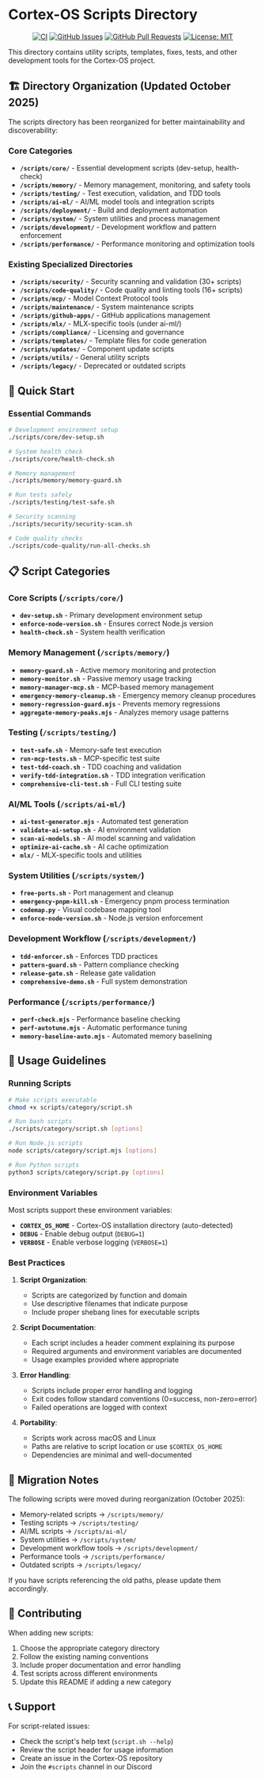 # Cortex-OS Scripts Directory

<div align="center">

[![CI](https://github.com/cortex-os/cortex-os/actions/workflows/ci.yml/badge.svg)](https://github.com/cortex-os/cortex-os/actions/workflows/ci.yml)
[![GitHub Issues](https://img.shields.io/github/issues/cortex-os/cortex-os)](https://github.com/cortex-os/cortex-os/issues)
[![GitHub Pull Requests](https://img.shields.io/github/issues-pr/cortex-os/cortex-os)](https://github.com/cortex-os/cortex-os/pulls)
[![License: MIT](https://img.shields.io/badge/License-MIT-yellow.svg)](https://opensource.org/licenses/MIT)

</div>

This directory contains utility scripts, templates, fixes, tests, and other development tools for the Cortex-OS project.

## 🏗️ Directory Organization (Updated October 2025)

The scripts directory has been reorganized for better maintainability and discoverability:

### Core Categories

- **`/scripts/core/`** - Essential development scripts (dev-setup, health-check)
- **`/scripts/memory/`** - Memory management, monitoring, and safety tools
- **`/scripts/testing/`** - Test execution, validation, and TDD tools
- **`/scripts/ai-ml/`** - AI/ML model tools and integration scripts
- **`/scripts/deployment/`** - Build and deployment automation
- **`/scripts/system/`** - System utilities and process management
- **`/scripts/development/`** - Development workflow and pattern enforcement
- **`/scripts/performance/`** - Performance monitoring and optimization tools

### Existing Specialized Directories

- **`/scripts/security/`** - Security scanning and validation (30+ scripts)
- **`/scripts/code-quality/`** - Code quality and linting tools (16+ scripts)
- **`/scripts/mcp/`** - Model Context Protocol tools
- **`/scripts/maintenance/`** - System maintenance scripts
- **`/scripts/github-apps/`** - GitHub applications management
- **`/scripts/mlx/`** - MLX-specific tools (under ai-ml/)
- **`/scripts/compliance/`** - Licensing and governance
- **`/scripts/templates/`** - Template files for code generation
- **`/scripts/updates/`** - Component update scripts
- **`/scripts/utils/`** - General utility scripts
- **`/scripts/legacy/`** - Deprecated or outdated scripts

## 🚀 Quick Start

### Essential Commands

```bash
# Development environment setup
./scripts/core/dev-setup.sh

# System health check
./scripts/core/health-check.sh

# Memory management
./scripts/memory/memory-guard.sh

# Run tests safely
./scripts/testing/test-safe.sh

# Security scanning
./scripts/security/security-scan.sh

# Code quality checks
./scripts/code-quality/run-all-checks.sh
```

## 📋 Script Categories

### Core Scripts (`/scripts/core/`)

- **`dev-setup.sh`** - Primary development environment setup
- **`enforce-node-version.sh`** - Ensures correct Node.js version
- **`health-check.sh`** - System health verification

### Memory Management (`/scripts/memory/`)

- **`memory-guard.sh`** - Active memory monitoring and protection
- **`memory-monitor.sh`** - Passive memory usage tracking
- **`memory-manager-mcp.sh`** - MCP-based memory management
- **`emergency-memory-cleanup.sh`** - Emergency memory cleanup procedures
- **`memory-regression-guard.mjs`** - Prevents memory regressions
- **`aggregate-memory-peaks.mjs`** - Analyzes memory usage patterns

### Testing (`/scripts/testing/`)

- **`test-safe.sh`** - Memory-safe test execution
- **`run-mcp-tests.sh`** - MCP-specific test suite
- **`test-tdd-coach.sh`** - TDD coaching and validation
- **`verify-tdd-integration.sh`** - TDD integration verification
- **`comprehensive-cli-test.sh`** - Full CLI testing suite

### AI/ML Tools (`/scripts/ai-ml/`)

- **`ai-test-generator.mjs`** - Automated test generation
- **`validate-ai-setup.sh`** - AI environment validation
- **`scan-ai-models.sh`** - AI model scanning and validation
- **`optimize-ai-cache.sh`** - AI cache optimization
- **`mlx/`** - MLX-specific tools and utilities

### System Utilities (`/scripts/system/`)

- **`free-ports.sh`** - Port management and cleanup
- **`emergency-pnpm-kill.sh`** - Emergency pnpm process termination
- **`codemap.py`** - Visual codebase mapping tool
- **`enforce-node-version.sh`** - Node.js version enforcement

### Development Workflow (`/scripts/development/`)

- **`tdd-enforcer.sh`** - Enforces TDD practices
- **`pattern-guard.sh`** - Pattern compliance checking
- **`release-gate.sh`** - Release gate validation
- **`comprehensive-demo.sh`** - Full system demonstration

### Performance (`/scripts/performance/`)

- **`perf-check.mjs`** - Performance baseline checking
- **`perf-autotune.mjs`** - Automatic performance tuning
- **`memory-baseline-auto.mjs`** - Automated memory baselining

## 🔧 Usage Guidelines

### Running Scripts

```bash
# Make scripts executable
chmod +x scripts/category/script.sh

# Run bash scripts
./scripts/category/script.sh [options]

# Run Node.js scripts
node scripts/category/script.mjs [options]

# Run Python scripts
python3 scripts/category/script.py [options]
```

### Environment Variables

Most scripts support these environment variables:

- **`CORTEX_OS_HOME`** - Cortex-OS installation directory (auto-detected)
- **`DEBUG`** - Enable debug output (`DEBUG=1`)
- **`VERBOSE`** - Enable verbose logging (`VERBOSE=1`)

### Best Practices

1. **Script Organization**:
   - Scripts are categorized by function and domain
   - Use descriptive filenames that indicate purpose
   - Include proper shebang lines for executable scripts

2. **Script Documentation**:
   - Each script includes a header comment explaining its purpose
   - Required arguments and environment variables are documented
   - Usage examples provided where appropriate

3. **Error Handling**:
   - Scripts include proper error handling and logging
   - Exit codes follow standard conventions (0=success, non-zero=error)
   - Failed operations are logged with context

4. **Portability**:
   - Scripts work across macOS and Linux
   - Paths are relative to script location or use `$CORTEX_OS_HOME`
   - Dependencies are minimal and well-documented

## 🔄 Migration Notes

The following scripts were moved during reorganization (October 2025):

- Memory-related scripts → `/scripts/memory/`
- Testing scripts → `/scripts/testing/`
- AI/ML scripts → `/scripts/ai-ml/`
- System utilities → `/scripts/system/`
- Development workflow tools → `/scripts/development/`
- Performance tools → `/scripts/performance/`
- Outdated scripts → `/scripts/legacy/`

If you have scripts referencing the old paths, please update them accordingly.

## 🤝 Contributing

When adding new scripts:

1. Choose the appropriate category directory
2. Follow the existing naming conventions
3. Include proper documentation and error handling
4. Test scripts across different environments
5. Update this README if adding a new category

## 📞 Support

For script-related issues:
- Check the script's help text (`script.sh --help`)
- Review the script header for usage information
- Create an issue in the Cortex-OS repository
- Join the `#scripts` channel in our Discord
